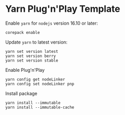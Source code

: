 # Yarn Plug'n'Play Template

Enable `yarn` for `nodejs` version 16.10 or later:

    corepack enable

Update `yarn` to latest version:

    yarn set version latest
    yarn set version berry
    yarn set version stable

Enable Plug'n'Play

    yarn config get nodeLinker
    yarn config set nodeLinker pnp

Install package

    yarn install --immutable
    yarn install --immutable-cache

